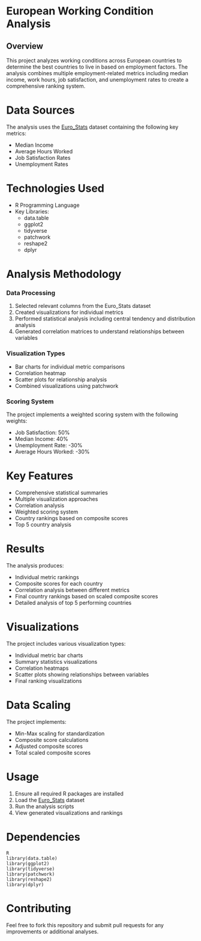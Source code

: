 # European Working Condition Analysis
## Overview
This project analyzes working conditions across European countries to determine the best countries to live in based on employment factors. The analysis combines multiple employment-related metrics including median income, work hours, job satisfaction, and unemployment rates to create a comprehensive ranking system.

# Data Sources
The analysis uses the [Euro_Stats](Euro_Stats.csv) dataset containing the following key metrics:
* Median Income
* Average Hours Worked
* Job Satisfaction Rates
* Unemployment Rates

# Technologies Used
* R Programming Language
* Key Libraries:
  * data.table
  * ggplot2
  * tidyverse
  * patchwork
  * reshape2
  * dplyr

# Analysis Methodology 
### Data Processing 
1. Selected relevant columns from the Euro_Stats dataset
2. Created visualizations for individual metrics
3. Performed statistical analysis including central tendency and distribution analysis
4. Generated correlation matrices to understand relationships between variables

### Visualization Types 
* Bar charts for individual metric comparisons
* Correlation heatmap
* Scatter plots for relationship analysis
* Combined visualizations using patchwork

### Scoring System 
The project implements a weighted scoring system with the following weights:
* Job Satisfaction: 50%
* Median Income: 40%
* Unemployment Rate: -30%
* Average Hours Worked: -30%

# Key Features
* Comprehensive statistical summaries
* Multiple visualization approaches
* Correlation analysis
* Weighted scoring system
* Country rankings based on composite scores
* Top 5 country analysis

# Results 
The analysis produces:
* Individual metric rankings
* Composite scores for each country
* Correlation analysis between different metrics
* Final country rankings based on scaled composite scores
* Detailed analysis of top 5 performing countries

# Visualizations 
The project includes various visualization types:
* Individual metric bar charts
* Summary statistics visualizations
* Correlation heatmaps
* Scatter plots showing relationships between variables
* Final ranking visualizations

# Data Scaling 
The project implements: 
* Min-Max scaling for standardization
* Composite score calculations
* Adjusted composite scores
* Total scaled composite scores

# Usage 
1. Ensure all required R packages are installed
2. Load the [Euro_Stats](Euro_Stats.csv) dataset
3. Run the analysis scripts
4. View generated visualizations and rankings

# Dependencies
```
R
library(data.table)
library(ggplot2)
library(tidyverse)
library(patchwork)
library(reshape2)
library(dplyr)
```

# Contributing 
Feel free to fork this repository and submit pull requests for any improvements or additional analyses.

